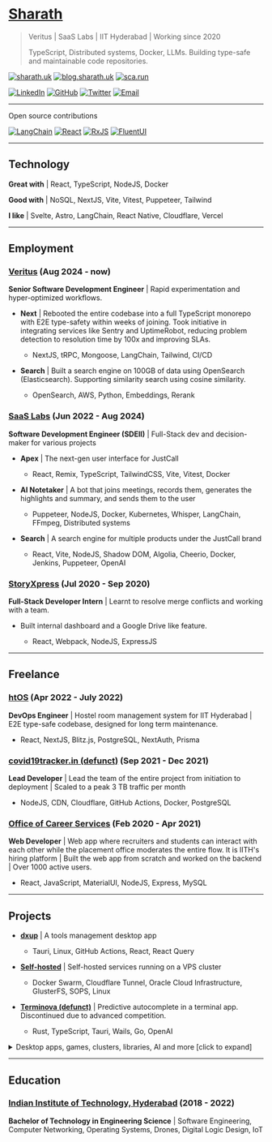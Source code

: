 # [Sharath](https://sharath.uk)

> Veritus | SaaS Labs | IIT Hyderabad | Working since 2020
>
> TypeScript, Distributed systems, Docker, LLMs. Building type-safe and maintainable code repositories.

[![sharath.uk](https://img.shields.io/badge/website-sharath.uk-darkgreen?style=for-the-badge)](https://sharath.uk/)
[![blog.sharath.uk](https://img.shields.io/badge/blog-blog.sharath.uk-white?style=for-the-badge)](https://blog.sharath.uk/)
[![sca.run](https://img.shields.io/badge/void-sca.run-black?style=for-the-badge)](https://www.sca.run/)

[![LinkedIn](https://img.shields.io/badge/LinkedIn-black?style=flat&logo=linkedin&color=black)](https://www.linkedin.com/in/tnfssc/)
[![GitHub](https://img.shields.io/badge/GitHub-black?style=flat&logo=github&color=black)](https://github.com/tnfssc)
[![Twitter](https://img.shields.io/badge/Twitter-black?style=flat&logo=x&color=black)](https://twitter.com/tnfssc)
[![Email](https://img.shields.io/badge/Email-black?style=flat&logo=maildotru&color=black)](mailto:admin@sharath.uk)

---

Open source contributions

[![LangChain](https://img.shields.io/github/stars/langchain-ai/langchainjs?style=for-the-badge&logo=langchain&label=LangChain&color=f5f5f5)](https://github.com/langchain-ai/langchainjs/pull/5637)
[![React](https://img.shields.io/github/stars/facebook/react?style=for-the-badge&logo=react&label=React&color=5dabc0)](https://github.com/facebook/react/pull/30123)
[![RxJS](https://img.shields.io/github/stars/ReactiveX/rxjs?style=for-the-badge&logo=reactivex&label=RxJS&color=purple)](https://github.com/ReactiveX/rxjs/pull/7487)
[![FluentUI](https://img.shields.io/github/stars/microsoft/fluentui?style=for-the-badge&logo=fluentd&label=FluentUI&color=blue)](https://github.com/microsoft/fluentui/pull/31854)

---

## Technology

**Great with** | React, TypeScript, NodeJS, Docker

**Good with** | NoSQL, NextJS, Vite, Vitest, Puppeteer, Tailwind

**I like** | Svelte, Astro, LangChain, React Native, Cloudflare, Vercel

---

## Employment

### [Veritus](https://www.veritus.ai/) (Aug 2024 - now)

**Senior Software Development Engineer** | Rapid experimentation and hyper-optimized workflows.

- **Next** | Rebooted the entire codebase into a full TypeScript monorepo with E2E type-safety within weeks of joining. Took initiative in integrating services like Sentry and UptimeRobot, reducing problem detection to resolution time by 100x and improving SLAs.

  - NextJS, tRPC, Mongoose, LangChain, Tailwind, CI/CD

- **Search** | Built a search engine on 100GB of data using OpenSearch (Elasticsearch). Supporting similarity search using cosine similarity.

  - OpenSearch, AWS, Python, Embeddings, Rerank

### [SaaS Labs](https://www.saaslabs.co/) (Jun 2022 - Aug 2024)

**Software Development Engineer (SDEII)** | Full-Stack dev and decision-maker for various projects

- **Apex** | The next-gen user interface for JustCall

  - React, Remix, TypeScript, TailwindCSS, Vite, Vitest, Docker

- **AI Notetaker** | A bot that joins meetings, records them, generates the highlights and summary, and sends them to the user

  - Puppeteer, NodeJS, Docker, Kubernetes, Whisper, LangChain, FFmpeg, Distributed systems

- **Search** | A search engine for multiple products under the JustCall brand

  - React, Vite, NodeJS, Shadow DOM, Algolia, Cheerio, Docker, Jenkins, Puppeteer, OpenAI

### [StoryXpress](https://storyxpress.co/) (Jul 2020 - Sep 2020)

**Full-Stack Developer Intern** | Learnt to resolve merge conflicts and working with a team.

- Built internal dashboard and a Google Drive like feature.

  - React, Webpack, NodeJS, ExpressJS

---

## Freelance

### [htOS](https://htos-demo.sharath.uk/) (Apr 2022 - July 2022)

**DevOps Engineer** | Hostel room management system for IIT Hyderabad | E2E type-safe codebase, designed for long term maintenance.

- React, NextJS, Blitz.js, PostgreSQL, NextAuth, Prisma

### [covid19tracker.in (defunct)](https://c19-react.pages.dev/) (Sep 2021 - Dec 2021)

**Lead Developer** | Lead the team of the entire project from initiation to deployment | Scaled to a peak 3 TB traffic per month

- NodeJS, CDN, Cloudflare, GitHub Actions, Docker, PostgreSQL

### [Office of Career Services](https://ocs.iith.ac.in/) (Feb 2020 - Apr 2021)

**Web Developer** | Web app where recruiters and students can interact with each other while the placement office moderates the entire flow. It is IITH's hiring platform | Built the web app from scratch and worked on the backend | Over 1000 active users.

- React, JavaScript, MaterialUI, NodeJS, Express, MySQL

---

## Projects

- **[dxup](https://blog.sharath.uk/blog/dxup-announcement/)** | A tools management desktop app

  - Tauri, Linux, GitHub Actions, React, React Query

- **[Self-hosted](https://www.sharath.uk/self-hosted)** | Self-hosted services running on a VPS cluster

  - Docker Swarm, Cloudflare Tunnel, Oracle Cloud Infrastructure, GlusterFS, SOPS, Linux

- **[Terminova (defunct)](https://terminova.dev)** | Predictive autocomplete in a terminal app. Discontinued due to advanced competition.

  - Rust, TypeScript, Tauri, Wails, Go, OpenAI

<details>
  <summary>Desktop apps, games, clusters, libraries, AI and more [click to expand]</summary>

- **[sharath.uk](https://sharath.uk/)** | More than a personal website

  - React, TypeScript, UnoCSS, Vite, Firebase, Turso, SQLite, Drizzle

- **[blog.sharath.uk](https://blog.sharath.uk/)** | Just a blog (with secret knowledge)

  - Astro, TailwindCSS, MDX, React, TypeScript, Cloudflare, Full-text search, Image optimization, Knowledge

- **[neko](https://neko.sharath.uk/)** | Non-sense generator. HTML streaming and slow page layout rendering.

  - LangChain, Deno, HTML

- **[dxup](https://blog.sharath.uk/blog/dxup-announcement/)** | A tools management desktop app

  - Tauri, Linux, GitHub Actions, React, React Query

- **[Youtube summarizer](https://www.sharath.uk/youtube-summarizer)** | Put a link and get a summary of the video

  - Cloudflare Workers, LangChain, Hono, Streams

- **[Ask](https://www.sharath.uk/ask)** | Load LLMs into your browser and ask questions

  - MLC WebLLM, LangChain

- **[URL shortener](https://www.sharath.uk/shortener)** | Shorten long URLs

  - Cloudflare Workers, Turso, SQLite, Drizzle

- **Upload to CDN** | Upload files to a CDN and get a link

  - Cloudflare Workers, Cloudflare R2

- **[Terminova (defunct)](https://terminova.dev)** | Predictive autocomplete in a terminal app. Discontinued due to advanced competition.

  - Rust, TypeScript, Tauri, Wails, Go, OpenAI

- **[Self-hosted](https://www.sharath.uk/self-hosted)** | Self-hosted services running on a VPS cluster

  - Docker Swarm, Cloudflare Tunnel, Oracle Cloud Infrastructure, GlusterFS, SOPS, Linux

- **[Code server](https://github.com/tnfssc/code-server)** | Docker image for VS Code and development tools

  - Docker, asdf, GitHub Actions

- **[Tic Tac Toe Pro](https://t3p.tnfssc.vercel.app/)** | Reimagined Tic Tac Toe with overrides, 8 players, and a massive board.

  - React, TypeScript, TailwindCSS, Vercel

- **[maaybe](https://github.com/tnfssc/maaybe)** | A library that introduces the concept of "maybe" to TypeScript

  - TypeScript, GitHub Actions, NPM, Jest

- **[gai](https://github.com/tnfssc/gai)** | Blazingly fast AI command generator made with Go

  - Go, LangChain, OpenAI, GitHub Actions

- **[sca.run](https://www.sca.run)** | Coming soon

- **[s3.sca.run](https://s3.sca.run)** | Coming soon

</details>

---

## Education

### [Indian Institute of Technology, Hyderabad](https://www.iith.ac.in/) (2018 - 2022)

**Bachelor of Technology in Engineering Science** | Software Engineering, Computer Networking, Operating Systems, Drones, Digital Logic Design, IoT
